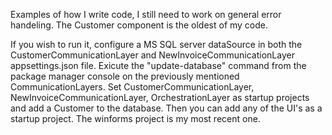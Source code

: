 Examples of how I write code, I still need to work on general error handeling. The Customer component is the oldest of my code.

If you wish to run it, configure a MS SQL server dataSource in both the CustomerCommunicationLayer and NewInvoiceCommunicationLayer appsettings.json file. 
Exicute the "update-database" command from the package manager console on the previously mentioned CommunicationLayers. 
Set CustomerCommunicationLayer, NewInvoiceCommunicationLayer, OrchestrationLayer as startup projects and add a Customer to the database.
Then you can add any of the UI's as a startup project. The winforms project is my most recent one.
